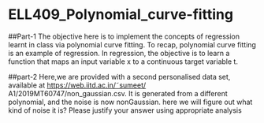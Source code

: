 # ELL409_Polynomial_curve-fitting
##Part-1
The objective here is to implement the concepts of regression learnt in class via polynomial curve fitting. To
recap, polynomial curve fitting is an example of regression. In regression, the objective is to learn a function that
maps an input variable x to a continuous target variable t.


##part-2
Here,we are provided with a second personalised data set, available at https://web.iitd.ac.in/˜sumeet/
A1/2019MT60747/non_gaussian.csv. It is generated from a different polynomial, and the noise is now nonGaussian. 
here we will figure out what kind of noise it is? Please justify your answer using appropriate analysis
